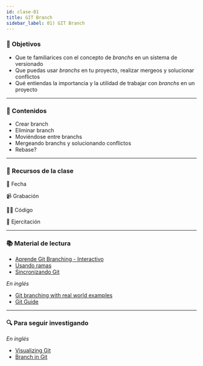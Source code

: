 ```yaml
---
id: clase-01
title: GIT Branch
sidebar_label: 01) GIT Branch
---
```


### 🏁 Objetivos

- Que te familiarices con el concepto de _branchs_ en un sistema de versionado
- Que puedas usar _branchs_ en tu proyecto, realizar mergeos y solucionar conflictos
- Qué entiendas la importancia y la utilidad de trabajar con _branchs_ en un proyecto

---

### 📝 Contenidos

- Crear branch
- Eliminar branch
- Moviéndose entre branchs
- Mergeando branchs y solucionando conflictos
- Rebase?

---

### 🚀 Recursos de la clase

📆 Fecha

📹 Grabación

👩‍💻 Código

💪 Ejercitación

---

### 📚 Material de lectura

- [Aprende Git Branching - Interactivo](https://learngitbranching.js.org/?locale=es_ES)
- [Usando ramas](https://www.atlassian.com/es/git/tutorials/using-branches)
- [Sincronizando Git](https://www.atlassian.com/es/git/tutorials/syncing)

_En inglés_

- [Git branching with real world examples](https://codeburst.io/git-branching-tutorial-with-real-world-examples-c2f9f4945422)
- [Git Guide](https://rogerdudler.github.io/git-guide/)

---

### 🔍 Para seguir investigando

_En inglés_

- [Visualizing Git](http://git-school.github.io/visualizing-git/)
- [Branch in Git](https://www.toolsqa.com/git/branch-in-git/)
